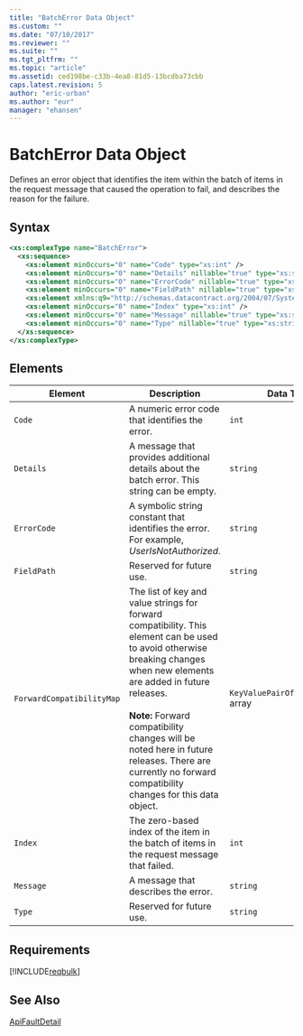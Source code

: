 ```yaml
---
title: "BatchError Data Object"
ms.custom: ""
ms.date: "07/10/2017"
ms.reviewer: ""
ms.suite: ""
ms.tgt_pltfrm: ""
ms.topic: "article"
ms.assetid: ced198be-c33b-4ea8-81d5-13bcdba73cbb
caps.latest.revision: 5
author: "eric-urban"
ms.author: "eur"
manager: "ehansen"
---
```

# BatchError Data Object
Defines an error object that identifies the item within the batch of items in the request message that caused the operation to fail, and describes the reason for the failure.

## Syntax

```xml
<xs:complexType name="BatchError">
  <xs:sequence>
    <xs:element minOccurs="0" name="Code" type="xs:int" />
    <xs:element minOccurs="0" name="Details" nillable="true" type="xs:string" />
    <xs:element minOccurs="0" name="ErrorCode" nillable="true" type="xs:string" />
    <xs:element minOccurs="0" name="FieldPath" nillable="true" type="xs:string"/>
    <xs:element xmlns:q9="http://schemas.datacontract.org/2004/07/System.Collections.Generic" minOccurs="0" name="ForwardCompatibilityMap" nillable="true" type="q9:ArrayOfKeyValuePairOfstringstring"/>
    <xs:element minOccurs="0" name="Index" type="xs:int" />
    <xs:element minOccurs="0" name="Message" nillable="true" type="xs:string" />
    <xs:element minOccurs="0" name="Type" nillable="true" type="xs:string" />
  </xs:sequence>
</xs:complexType>
```

## <a name="Elements"></a>Elements

|Element|Description|Data Type|
|-----------|---------------|-------------|
|`Code`|A numeric error code that identifies the error.|`int`|
|`Details`|A message that provides additional details about the batch error. This string can be empty.|`string`|
|`ErrorCode`|A symbolic string constant that identifies the error. For example, *UserIsNotAuthorized*.|`string`|
|`FieldPath`|Reserved for future use.|`string`|
|`ForwardCompatibilityMap`|The list of key and value strings for forward compatibility. This element can be used to avoid otherwise breaking changes when new elements are added in future releases.<br /><br />**Note:** Forward compatibility changes will be noted here in future releases. There are currently no forward compatibility changes for this data object.|`KeyValuePairOfstringstring` array|
|`Index`|The zero-based index of the item in the batch of items in the request message that failed.|`int`|
|`Message`|A message that describes the error.|`string`|
|`Type`|Reserved for future use.|`string`|

## Requirements
[!INCLUDE[reqbulk](../bulk-api/includes/reqbulk.md)]
## See Also
[ApiFaultDetail](../bulk-api/apifaultdetail-data-object.md)


